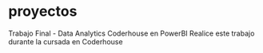 # proyectos
Trabajo Final - Data Analytics Coderhouse en PowerBI 
Realice este trabajo durante la cursada en Coderhouse
